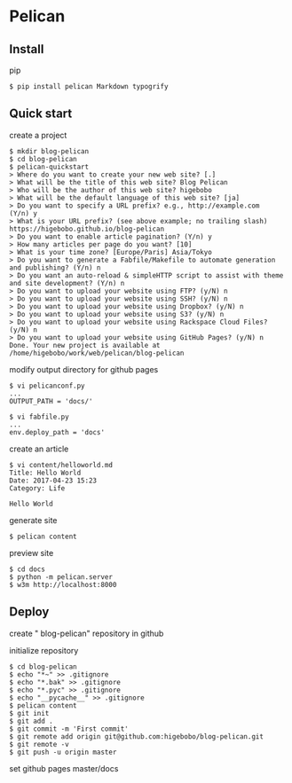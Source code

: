 <!-- -*- mode: markdown; coding: utf-8 -*- -->
# Pelican

## Install

pip

    $ pip install pelican Markdown typogrify

## Quick start

create a project

    $ mkdir blog-pelican
    $ cd blog-pelican
    $ pelican-quickstart
    > Where do you want to create your new web site? [.] 
    > What will be the title of this web site? Blog Pelican
    > Who will be the author of this web site? higebobo
    > What will be the default language of this web site? [ja]  
    > Do you want to specify a URL prefix? e.g., http://example.com   (Y/n) y
    > What is your URL prefix? (see above example; no trailing slash) https://higebobo.github.io/blog-pelican
    > Do you want to enable article pagination? (Y/n) y
    > How many articles per page do you want? [10] 
    > What is your time zone? [Europe/Paris] Asia/Tokyo
    > Do you want to generate a Fabfile/Makefile to automate generation and publishing? (Y/n) n
    > Do you want an auto-reload & simpleHTTP script to assist with theme and site development? (Y/n) n
    > Do you want to upload your website using FTP? (y/N) n
    > Do you want to upload your website using SSH? (y/N) n
    > Do you want to upload your website using Dropbox? (y/N) n
    > Do you want to upload your website using S3? (y/N) n
    > Do you want to upload your website using Rackspace Cloud Files? (y/N) n
    > Do you want to upload your website using GitHub Pages? (y/N) n
    Done. Your new project is available at /home/higebobo/work/web/pelican/blog-pelican

modify output directory for github pages

    $ vi pelicanconf.py
    ...
    OUTPUT_PATH = 'docs/'

    $ vi fabfile.py
    ...
    env.deploy_path = 'docs'

create an article

    $ vi content/helloworld.md
    Title: Hello World
    Date: 2017-04-23 15:23
    Category: Life

    Hello World

generate site

    $ pelican content

preview site

    $ cd docs
    $ python -m pelican.server
    $ w3m http://localhost:8000

## Deploy

create " blog-pelican" repository in github

initialize repository

    $ cd blog-pelican
    $ echo "*~" >> .gitignore
    $ echo "*.bak" >> .gitignore
    $ echo "*.pyc" >> .gitignore
    $ echo "__pycache__" >> .gitignore
    $ pelican content
    $ git init
    $ git add .
    $ git commit -m 'First commit'
    $ git remote add origin git@github.com:higebobo/blog-pelican.git
    $ git remote -v
    $ git push -u origin master
    
set github pages master/docs
    
